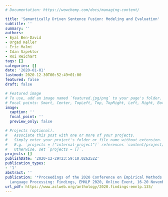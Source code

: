 ```yaml
---
# Documentation: https://wowchemy.com/docs/managing-content/

title: 'Semantically Driven Sentence Fusion: Modeling and Evaluation'
subtitle: ''
summary: ''
authors:
- Eyal Ben-David
- Orgad Keller
- Eric Malmi
- Idan Szpektor
- Roi Reichart
tags: []
categories: []
date: '2020-01-01'
lastmod: 2020-12-30T00:52:49+01:00
featured: false
draft: false

# Featured image
# To use, add an image named `featured.jpg/png` to your page's folder.
# Focal points: Smart, Center, TopLeft, Top, TopRight, Left, Right, BottomLeft, Bottom, BottomRight.
image:
  caption: ''
  focal_point: ''
  preview_only: false

# Projects (optional).
#   Associate this post with one or more of your projects.
#   Simply enter your project's folder or file name without extension.
#   E.g. `projects = ["internal-project"]` references `content/project/deep-learning/index.md`.
#   Otherwise, set `projects = []`.
projects: []
publishDate: '2020-12-29T23:59:10.026252Z'
publication_types:
- '1'
abstract: ''
publication: '*Proceedings of the 2020 Conference on Empirical Methods in Natural
  Language Processing: Findings, EMNLP 2020, Online Event, 16-20 November 2020*'
url_pdf: https://www.aclweb.org/anthology/2020.findings-emnlp.135/
---
```

